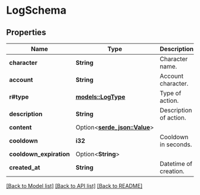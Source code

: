 # LogSchema

## Properties

Name | Type | Description | Notes
------------ | ------------- | ------------- | -------------
**character** | **String** | Character name. | 
**account** | **String** | Account character. | 
**r#type** | [**models::LogType**](LogType.md) | Type of action. | 
**description** | **String** | Description of action. | 
**content** | Option<[**serde_json::Value**](.md)> |  | 
**cooldown** | **i32** | Cooldown in seconds. | 
**cooldown_expiration** | Option<**String**> |  | 
**created_at** | **String** | Datetime of creation. | 

[[Back to Model list]](../README.md#documentation-for-models) [[Back to API list]](../README.md#documentation-for-api-endpoints) [[Back to README]](../README.md)


